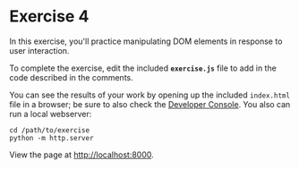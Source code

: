 # Exercise 4

In this exercise, you'll practice manipulating DOM elements in response to user interaction.

To complete the exercise, edit the included **`exercise.js`** file to add in the code described in the comments.

You can see the results of your work by opening up the included `index.html` file in a browser; be sure to also check the [Developer Console](https://developers.google.com/web/tools/chrome-devtools/console/). You also can run a local webserver:

```
cd /path/to/exercise
python -m http.server
```

View the page at <http://localhost:8000>.